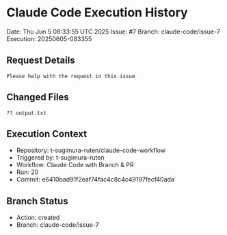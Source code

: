 # Claude Code Execution History

Date: Thu Jun  5 08:33:55 UTC 2025
Issue: #7
Branch: claude-code/issue-7
Execution: 20250605-083355

## Request Details
```
Please help with the request in this issue
```

## Changed Files
```
?? output.txt
```

## Execution Context
- Repository: t-sugimura-ruten/claude-code-workflow
- Triggered by: t-sugimura-ruten
- Workflow: Claude Code with Branch & PR
- Run: 20
- Commit: e6410bad91f2eaf74fac4c8c4c49197fecf40ada

## Branch Status
- Action: created
- Branch: claude-code/issue-7
